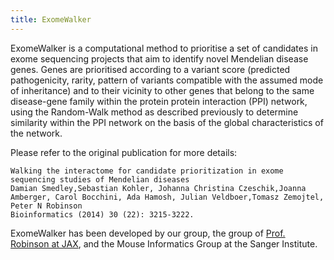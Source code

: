 ```yaml
---
title: ExomeWalker
---
```


ExomeWalker is a computational method to prioritise a set of candidates in exome sequencing projects that aim to identify novel Mendelian disease genes. 
Genes are prioritised according to a variant score (predicted pathogenicity, rarity, pattern of variants compatible with the assumed mode of inheritance) and to their vicinity to other genes that belong to the same disease-gene family within the protein protein interaction (PPI) network, using the Random-Walk method as described previously to determine similarity within the PPI network on the basis of the global characteristics of the network.

Please refer to the original publication for more details:

    Walking the interactome for candidate prioritization in exome sequencing studies of Mendelian diseases
    Damian Smedley,Sebastian Kohler, Johanna Christina Czeschik,Joanna Amberger, Carol Bocchini, Ada Hamosh, Julian Veldboer,Tomasz Zemojtel, Peter N Robinson
    Bioinformatics (2014) 30 (22): 3215-3222.

ExomeWalker has been developed by our group, the group of [Prof. Robinson at JAX](https://robinsongroup.github.io/), and the Mouse Informatics Group at the Sanger Institute. 

